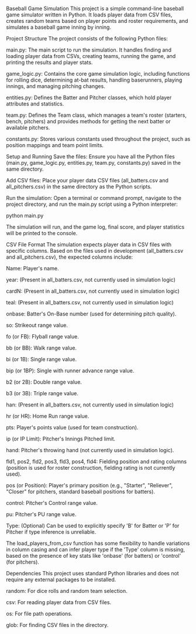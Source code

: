 Baseball Game Simulation
This project is a simple command-line baseball game simulator written in Python. It loads player data from CSV files, creates random teams based on player points and roster requirements, and simulates a baseball game inning by inning.

Project Structure
The project consists of the following Python files:

main.py: The main script to run the simulation. It handles finding and loading player data from CSVs, creating teams, running the game, and printing the results and player stats.

game_logic.py: Contains the core game simulation logic, including functions for rolling dice, determining at-bat results, handling baserunners, playing innings, and managing pitching changes.

entities.py: Defines the Batter and Pitcher classes, which hold player attributes and statistics.

team.py: Defines the Team class, which manages a team's roster (starters, bench, pitchers) and provides methods for getting the next batter or available pitchers.

constants.py: Stores various constants used throughout the project, such as position mappings and team point limits.

Setup and Running
Save the files: Ensure you have all the Python files (main.py, game_logic.py, entities.py, team.py, constants.py) saved in the same directory.

Add CSV files: Place your player data CSV files (all_batters.csv and all_pitchers.csv) in the same directory as the Python scripts.

Run the simulation: Open a terminal or command prompt, navigate to the project directory, and run the main.py script using a Python interpreter:

python main.py

The simulation will run, and the game log, final score, and player statistics will be printed to the console.

CSV File Format
The simulation expects player data in CSV files with specific columns. Based on the files used in development (all_batters.csv and all_pitchers.csv), the expected columns include:

Name: Player's name.

year: (Present in all_batters.csv, not currently used in simulation logic)

cardN: (Present in all_batters.csv, not currently used in simulation logic)

teal: (Present in all_batters.csv, not currently used in simulation logic)

onbase: Batter's On-Base number (used for determining pitch quality).

so: Strikeout range value.

fo (or FB): Flyball range value.

bb (or BB): Walk range value.

bi (or 1B): Single range value.

bip (or 1BP): Single with runner advance range value.

b2 (or 2B): Double range value.

b3 (or 3B): Triple range value.

han: (Present in all_batters.csv, not currently used in simulation logic)

hr (or HR): Home Run range value.

pts: Player's points value (used for team construction).

ip (or IP Limit): Pitcher's Innings Pitched limit.

hand: Pitcher's throwing hand (not currently used in simulation logic).

fld1, pos2, fld2, pos3, fld3, pos4, fld4: Fielding position and rating columns (position is used for roster construction, fielding rating is not currently used).

pos (or Position): Player's primary position (e.g., "Starter", "Reliever", "Closer" for pitchers, standard baseball positions for batters).

control: Pitcher's Control range value.

pu: Pitcher's PU range value.

Type: (Optional) Can be used to explicitly specify 'B' for Batter or 'P' for Pitcher if type inference is unreliable.

The load_players_from_csv function has some flexibility to handle variations in column casing and can infer player type if the 'Type' column is missing, based on the presence of key stats like 'onbase' (for batters) or 'control' (for pitchers).

Dependencies
This project uses standard Python libraries and does not require any external packages to be installed.

random: For dice rolls and random team selection.

csv: For reading player data from CSV files.

os: For file path operations.

glob: For finding CSV files in the directory.